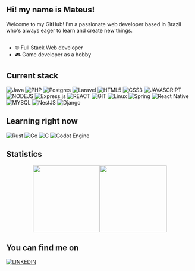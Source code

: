<h2>Hi! my name is Mateus!</h2>
Welcome to my GitHub! I'm a passionate web developer based in Brazil who's always eager to learn and create new things.

##

- 🌐 Full Stack Web developer
- 🎮 Game developer as a hobby

## Current stack
![Java](https://img.shields.io/badge/java-%23ED8B00.svg?style=for-the-badge&logo=java&logoColor=white)
![PHP](https://img.shields.io/badge/php-%23777BB4.svg?style=for-the-badge&logo=php&logoColor=white)
![Postgres](https://img.shields.io/badge/postgres-%23316192.svg?style=for-the-badge&logo=postgresql&logoColor=white)
![Laravel](https://img.shields.io/badge/laravel-%23FF2D20.svg?style=for-the-badge&logo=laravel&logoColor=white)
![HTML5](https://img.shields.io/badge/HTML5-E34F26?style=for-the-badge&logo=html5&logoColor=white)
![CSS3](https://img.shields.io/badge/CSS3-1572B6?style=for-the-badge&logo=css3&logoColor=white)
![JAVASCRIPT](https://img.shields.io/badge/JavaScript-323330?style=for-the-badge&logo=javascript&logoColor=F7DF1E)
![NODEJS](https://img.shields.io/badge/Node.js-43853D?style=for-the-badge&logo=node.js&logoColor=white)
![Express.js](https://img.shields.io/badge/express.js-%23404d59.svg?style=for-the-badge&logo=express&logoColor=%2361DAFB)
![REACT](https://img.shields.io/badge/React-20232A?style=for-the-badge&logo=react&logoColor=61DAFB)
![GIT](https://img.shields.io/badge/GIT-E44C30?style=for-the-badge&logo=git&logoColor=white)
![Linux](https://img.shields.io/badge/Linux-FCC624?style=for-the-badge&logo=linux&logoColor=black)
![Spring](https://img.shields.io/badge/spring-%236DB33F.svg?style=for-the-badge&logo=spring&logoColor=white)
![React Native](https://img.shields.io/badge/react_native-%2320232a.svg?style=for-the-badge&logo=react&logoColor=%2361DAFB)
![MYSQL](https://img.shields.io/badge/MySQL-005C84?style=for-the-badge&logo=mysql&logoColor=white)
![NestJS](https://img.shields.io/badge/nestjs-%23E0234E.svg?style=for-the-badge&logo=nestjs&logoColor=white)
![Django](https://img.shields.io/badge/django-%23092E20.svg?style=for-the-badge&logo=django&logoColor=white)
 
 ## Learning right now
 ![Rust](https://img.shields.io/badge/Rust-%23000000.svg?e&logo=rust&logoColor=white&style=for-the-badge)
 ![Go](https://img.shields.io/badge/Go-%2300ADD8.svg?&logo=go&logoColor=white&style=for-the-badge)
 ![C](https://img.shields.io/badge/C-00599C?logo=c&logoColor=white&style=for-the-badge)
 ![Godot Engine](https://img.shields.io/badge/Godot-%23FFFFFF.svg?logo=godot-engine&style=for-the-badge)


##

<h2>Statistics</h2>

<div align="center" style="display: flex; justify-content: center">
 <img height="180em" src="https://github-readme-stats.vercel.app/api?username=mateusseiboth&show_icons=true&theme=transparent&count_private=true"/>
 <img height="180em" src="https://github-readme-stats.vercel.app/api/top-langs/?username=mateusseiboth&layout=compact&langs_count=10&theme=transparent"/>
</div>
 
 
 ## You can find me on
 [![LINKEDIN](https://img.shields.io/badge/LinkedIn-0077B5?style=for-the-badge&logo=linkedin&logoColor=white)](https://br.linkedin.com/in/mateus-seiboth-586715168)


<!---
mateusseiboth/mateusseiboth is a ✨ special ✨ repository because its `README.md` (this file) appears on your GitHub profile.
You can click the Preview link to take a look at your changes.
--->
